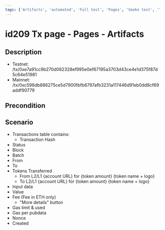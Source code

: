 ```yaml
---
tags: ['Artifacts', 'automated', 'Full test', 'Pages', 'Smoke test', 'Transaction', 'Active Partly Manual']
---
```


# id209 Tx page - Pages - Artifacts

## Description
  - Testnet: /tx/0xe7a91cc9b270d062328ef995e0ef67195a3703d43ce4e1d375f87d5c64e51981
  - Mainnet: /tx/0xc598db886275ce5d7900fbfb6797afb3231a117446d91eb0dd8cf69addf90779

## Precondition


## Scenario
- Transactions table contains:
    - Transaction Hash
- Status
- Block
- Batch
- From
- To
- Tokens Transferred
    - From L2/L1 \{account URL\} for \{token amount\} \{token name + logo\}
    - To L2/L1 \{account URL\} for \{token amount\} \{token name + logo\}
- Input data
- Value
- Fee (Fee in ETH only)
    - "More details" button
- Gas limit & used
- Gas per pubdata
- Nonce
- Created
